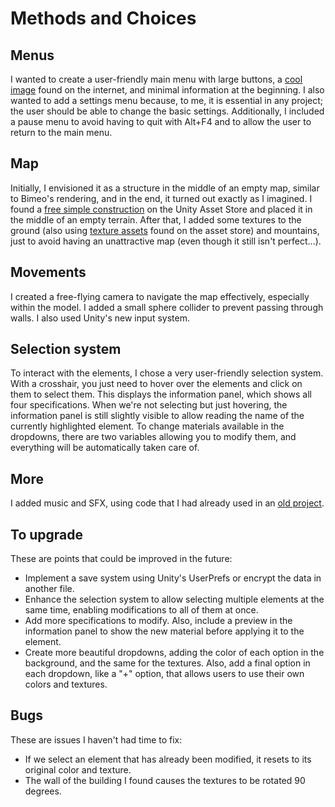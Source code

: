 # Methods and Choices

## Menus
I wanted to create a user-friendly main menu with large buttons, a [cool image](https://fr.freepik.com/photos-gratuite/concept-architecture-copyspace-gauche_2369069.htm#query=reconstruction%20a%20resolution%208k&position=35&from_view=keyword&track=ais_user&uuid=99378784-87cc-48b6-8b22-fe8c988e216a) found on the internet, and minimal information at the beginning. I also wanted to add a settings menu because, to me, it is essential in any project; the user should be able to change the basic settings. Additionally, I included a pause menu to avoid having to quit with Alt+F4 and to allow the user to return to the main menu.

## Map
Initially, I envisioned it as a structure in the middle of an empty map, similar to Bimeo's rendering, and in the end, it turned out exactly as I imagined. I found a [free simple construction](https://assetstore.unity.com/packages/3d/environments/urban/modular-abandoned-slaughterhouse-lite-58082) on the Unity Asset Store and placed it in the middle of an empty terrain. After that, I added some textures to the ground (also using [texture assets](https://assetstore.unity.com/packages/2d/textures-materials/world-materials-free-150182) found on the asset store) and mountains, just to avoid having an unattractive map (even though it still isn't perfect...).

## Movements

I created a free-flying camera to navigate the map effectively, especially within the model. I added a small sphere collider to prevent passing through walls. I also used Unity's new input system.

## Selection system
To interact with the elements, I chose a very user-friendly selection system. With a crosshair, you just need to hover over the elements and click on them to select them. This displays the information panel, which shows all four specifications. When we're not selecting but just hovering, the information panel is still slightly visible to allow reading the name of the currently highlighted element. To change materials available in the dropdowns, there are two variables allowing you to modify them, and everything will be automatically taken care of.

## More
I added music and SFX, using code that I had already used in an [old project](https://github.com/MaxenceGuidezCollege/AEON/).

## To upgrade
These are points that could be improved in the future:
- Implement a save system using Unity's UserPrefs or encrypt the data in another file.
- Enhance the selection system to allow selecting multiple elements at the same time, enabling modifications to all of them at once.
- Add more specifications to modify. Also, include a preview in the information panel to show the new material before applying it to the element.
- Create more beautiful dropdowns, adding the color of each option in the background, and the same for the textures. Also, add a final option in each dropdown, like a "+" option, that allows users to use their own colors and textures.

## Bugs
These are issues I haven't had time to fix:
- If we select an element that has already been modified, it resets to its original color and texture.
- The wall of the building I found causes the textures to be rotated 90 degrees.
